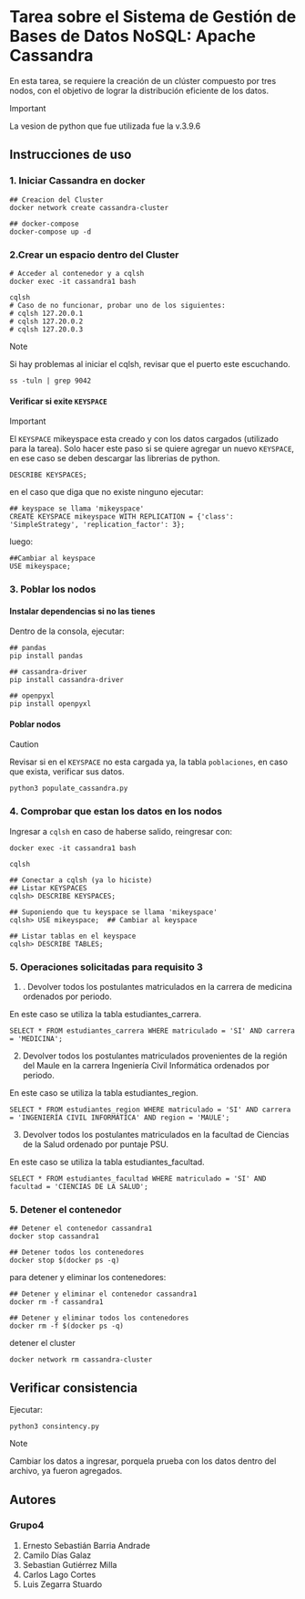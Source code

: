 # Tarea sobre el Sistema de Gestión de Bases de Datos NoSQL: Apache Cassandra

En esta tarea, se requiere la creación de un clúster compuesto por tres nodos, con el objetivo de lograr la distribución eficiente de los datos.

>[!IMPORTANT]
> La vesion de python que fue utilizada fue la v.3.9.6

## Instrucciones de uso 

### 1. Iniciar Cassandra en docker
```
## Creacion del Cluster 
docker network create cassandra-cluster

## docker-compose
docker-compose up -d 
```

### 2.Crear un espacio dentro del Cluster
```
# Acceder al contenedor y a cqlsh
docker exec -it cassandra1 bash

cqlsh
# Caso de no funcionar, probar uno de los siguientes:
# cqlsh 127.20.0.1 
# cqlsh 127.20.0.2 
# cqlsh 127.20.0.3 
```

>[!NOTE]
> Si hay problemas al iniciar el cqlsh, revisar que el puerto este escuchando.
> ```
> ss -tuln | grep 9042
> ```

#### Verificar si exite `KEYSPACE`

>[!IMPORTANT]
> El `KEYSPACE` mikeyspace esta creado y con los datos cargados (utilizado para la tarea). Solo hacer este paso si se quiere agregar 
> un nuevo `KEYSPACE`, en ese caso se deben descargar las librerias de python.

```
DESCRIBE KEYSPACES;
```
en el caso que diga que no existe ninguno ejecutar: 
```
## keyspace se llama 'mikeyspace'
CREATE KEYSPACE mikeyspace WITH REPLICATION = {'class': 'SimpleStrategy', 'replication_factor': 3};
```
luego: 
```
##Cambiar al keyspace
USE mikeyspace;  
```

### 3. Poblar los nodos
#### Instalar dependencias si no las tienes
Dentro de la consola, ejecutar:

```
## pandas 
pip install pandas

## cassandra-driver
pip install cassandra-driver

## openpyxl
pip install openpyxl

```
#### Poblar nodos
>[!CAUTION]
> Revisar si en el `KEYSPACE` no esta cargada ya, la tabla `poblaciones`, en caso que exista, verificar sus datos.

```
python3 populate_cassandra.py 
```

### 4. Comprobar que estan los datos en los nodos
Ingresar a `cqlsh` en caso de haberse salido, reingresar con:

```
docker exec -it cassandra1 bash

cqlsh 

## Conectar a cqlsh (ya lo hiciste)
## Listar KEYSPACES
cqlsh> DESCRIBE KEYSPACES; 

## Suponiendo que tu keyspace se llama 'mikeyspace'
cqlsh> USE mikeyspace;  ## Cambiar al keyspace

## Listar tablas en el keyspace
cqlsh> DESCRIBE TABLES; 
```

### 5. Operaciones solicitadas para requisito 3

1. . Devolver todos los postulantes matriculados en la carrera de medicina ordenados por periodo.

En este caso se utiliza la tabla estudiantes_carrera.
```
SELECT * FROM estudiantes_carrera WHERE matriculado = 'SI' AND carrera = 'MEDICINA';

```

2. Devolver todos los postulantes matriculados provenientes de la región del Maule en la carrera Ingeniería Civil Informática ordenados por periodo.

En este caso se utiliza la tabla estudiantes_region.
```
SELECT * FROM estudiantes_region WHERE matriculado = 'SI' AND carrera = 'INGENIERÍA CIVIL INFORMÁTICA' AND region = 'MAULE';
```

3. Devolver todos los postulantes matriculados en la facultad de Ciencias de la Salud ordenado por puntaje PSU.

En este caso se utiliza la tabla estudiantes_facultad.
```
SELECT * FROM estudiantes_facultad WHERE matriculado = 'SI' AND facultad = 'CIENCIAS DE LA SALUD';
```

### 5. Detener el contenedor 

```
## Detener el contenedor cassandra1
docker stop cassandra1

## Detener todos los contenedores
docker stop $(docker ps -q)

```

para detener y eliminar los contenedores: 

```
## Detener y eliminar el contenedor cassandra1
docker rm -f cassandra1

## Detener y eliminar todos los contenedores
docker rm -f $(docker ps -q)

```

detener el cluster

```
docker network rm cassandra-cluster
```

## Verificar consistencia
Ejecutar:
```
python3 consintency.py
```
>[!NOTE]
> Cambiar los datos a ingresar, porquela prueba con los datos dentro del archivo, ya fueron agregados.

## Autores
### Grupo4
1. Ernesto Sebastián Barria Andrade
2. Camilo Días Galaz
3. Sebastian Gutiérrez Milla
4. Carlos Lago Cortes
5. Luis Zegarra Stuardo

